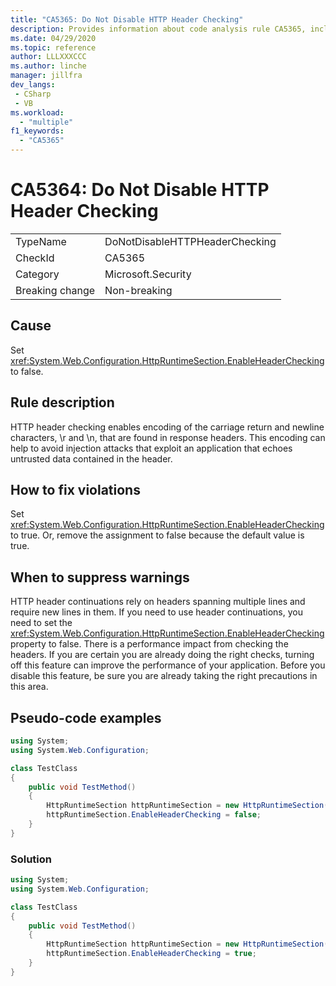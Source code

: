 ```yaml
---
title: "CA5365: Do Not Disable HTTP Header Checking"
description: Provides information about code analysis rule CA5365, including causes, how to fix violations, and when to suppress it.
ms.date: 04/29/2020
ms.topic: reference
author: LLLXXXCCC
ms.author: linche
manager: jillfra
dev_langs:
 - CSharp
 - VB
ms.workload:
  - "multiple"
f1_keywords:
  - "CA5365"
---
```

# CA5364: Do Not Disable HTTP Header Checking

|||
|-|-|
|TypeName|DoNotDisableHTTPHeaderChecking|
|CheckId|CA5365|
|Category|Microsoft.Security|
|Breaking change|Non-breaking|

## Cause

Set <xref:System.Web.Configuration.HttpRuntimeSection.EnableHeaderChecking> to false.

## Rule description

HTTP header checking enables encoding of the carriage return and newline characters, \r and \n, that are found in response headers. This encoding can help to avoid injection attacks that exploit an application that echoes untrusted data contained in the header.

## How to fix violations

Set <xref:System.Web.Configuration.HttpRuntimeSection.EnableHeaderChecking> to true. Or, remove the assignment to false because the default value is true.

## When to suppress warnings

HTTP header continuations rely on headers spanning multiple lines and require new lines in them. If you need to use header continuations, you need to set the <xref:System.Web.Configuration.HttpRuntimeSection.EnableHeaderChecking> property to false. There is a performance impact from checking the headers. If you are certain you are already doing the right checks, turning off this feature can improve the performance of your application. Before you disable this feature, be sure you are already taking the right precautions in this area.

## Pseudo-code examples

```csharp
using System;
using System.Web.Configuration;

class TestClass
{
    public void TestMethod()
    {
        HttpRuntimeSection httpRuntimeSection = new HttpRuntimeSection();
        httpRuntimeSection.EnableHeaderChecking = false;
    }
}
```

### Solution

```csharp
using System;
using System.Web.Configuration;

class TestClass
{
    public void TestMethod()
    {
        HttpRuntimeSection httpRuntimeSection = new HttpRuntimeSection();
        httpRuntimeSection.EnableHeaderChecking = true;
    }
}
```
